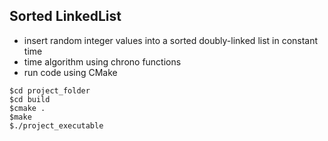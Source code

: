 ## Sorted LinkedList

- insert random integer values into a sorted doubly-linked list in constant time
- time algorithm using chrono functions
- run code using CMake

```
$cd project_folder
$cd build
$cmake .
$make
$./project_executable
```